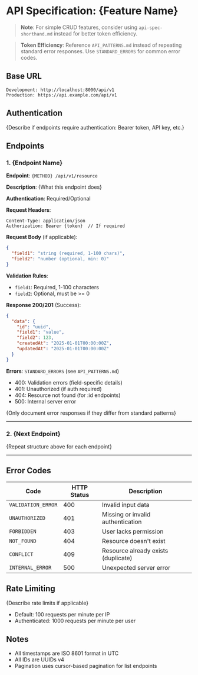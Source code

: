 # API Specification: {Feature Name}

> **Note**: For simple CRUD features, consider using `api-spec-shorthand.md` instead for better token efficiency.

> **Token Efficiency**: Reference `API_PATTERNS.md` instead of repeating standard error responses. Use `STANDARD_ERRORS` for common error codes.

## Base URL
```
Development: http://localhost:8000/api/v1
Production: https://api.example.com/api/v1
```

## Authentication
{Describe if endpoints require authentication: Bearer token, API key, etc.}

## Endpoints

### 1. {Endpoint Name}

**Endpoint**: `{METHOD} /api/v1/resource`

**Description**: {What this endpoint does}

**Authentication**: Required/Optional

**Request Headers**:
```
Content-Type: application/json
Authorization: Bearer {token}  // If required
```

**Request Body** (if applicable):
```json
{
  "field1": "string (required, 1-100 chars)",
  "field2": "number (optional, min: 0)"
}
```

**Validation Rules**:
- `field1`: Required, 1-100 characters
- `field2`: Optional, must be >= 0

**Response 200/201** (Success):
```json
{
  "data": {
    "id": "uuid",
    "field1": "value",
    "field2": 123,
    "createdAt": "2025-01-01T00:00:00Z",
    "updatedAt": "2025-01-01T00:00:00Z"
  }
}
```

**Errors**: `STANDARD_ERRORS` (see `API_PATTERNS.md`)
- 400: Validation errors (field-specific details)
- 401: Unauthorized (if auth required)
- 404: Resource not found (for :id endpoints)
- 500: Internal server error

{Only document error responses if they differ from standard patterns}

---

### 2. {Next Endpoint}

{Repeat structure above for each endpoint}

---

## Error Codes

| Code | HTTP Status | Description |
|------|-------------|-------------|
| `VALIDATION_ERROR` | 400 | Invalid input data |
| `UNAUTHORIZED` | 401 | Missing or invalid authentication |
| `FORBIDDEN` | 403 | User lacks permission |
| `NOT_FOUND` | 404 | Resource doesn't exist |
| `CONFLICT` | 409 | Resource already exists (duplicate) |
| `INTERNAL_ERROR` | 500 | Unexpected server error |

## Rate Limiting
{Describe rate limits if applicable}
- Default: 100 requests per minute per IP
- Authenticated: 1000 requests per minute per user

## Notes
- All timestamps are ISO 8601 format in UTC
- All IDs are UUIDs v4
- Pagination uses cursor-based pagination for list endpoints

